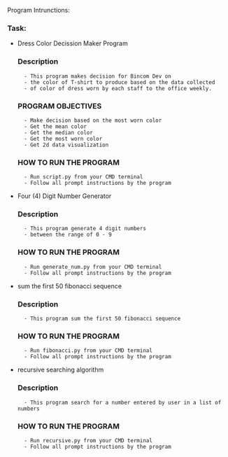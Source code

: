 Program Intrunctions:

### Task:
- Dress Color Decission Maker Program
    ### Description
        - This program makes decision for Bincom Dev on 
        - the color of T-shirt to produce based on the data collected 
        - of color of dress worn by each staff to the office weekly.

    ### PROGRAM OBJECTIVES
        - Make decision based on the most worn color
        - Get the mean color
        - Get the median color
        - Get the most worn color
        - Get 2d data visualization

        
    ### HOW TO RUN THE PROGRAM
        - Run script.py from your CMD terminal
        - Follow all prompt instructions by the program


- Four (4) Digit Number Generator 
    ### Description
        - This program generate 4 digit numbers
        - between the range of 0 - 9

    ### HOW TO RUN THE PROGRAM
        - Run generate_num.py from your CMD terminal
        - Follow all prompt instructions by the program

    
- sum the first 50 fibonacci sequence
    ### Description
        - This program sum the first 50 fibonacci sequence

    ### HOW TO RUN THE PROGRAM
        - Run fibonacci.py from your CMD terminal
        - Follow all prompt instructions by the program
    
- recursive searching algorithm
    ### Description
        - This program search for a number entered by user in a list of numbers

    ### HOW TO RUN THE PROGRAM
        - Run recursive.py from your CMD terminal
        - Follow all prompt instructions by the program


